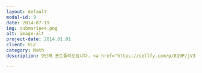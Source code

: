 ```yaml
---
layout: default
modal-id: 9
date: 2014-07-19
img: submarine4.png
alt: image-alt
project-date: 2014.01.01
client: 미교
category: Math
description: 9번째 포트폴리오입니다. <a href="https://sellfy.com/p/8Q9P/jV3VZ/">링크</a>를 클릭하시면 사이트로 이동합니다. 사이트 이동과 포트폴리오 개방 래를 여는 교육이 함께 합니다.

---
```

